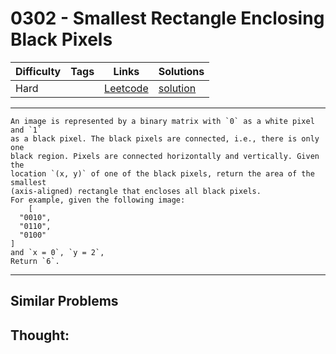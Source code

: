 # 0302 - Smallest Rectangle Enclosing Black Pixels

Difficulty  | Tags | Links | Solutions
----------- | ---- | ----- | -----
Hard |  | [Leetcode](https://leetcode.com/problems/smallest-rectangle-enclosing-black-pixels) | [solution](https://leetcode.com/problems/smallest-rectangle-enclosing-black-pixels/solution/)


-----------

```
An image is represented by a binary matrix with `0` as a white pixel and `1`
as a black pixel. The black pixels are connected, i.e., there is only one
black region. Pixels are connected horizontally and vertically. Given the
location `(x, y)` of one of the black pixels, return the area of the smallest
(axis-aligned) rectangle that encloses all black pixels.
For example, given the following image:
    [
  "0010",
  "0110",
  "0100"
]
and `x = 0`, `y = 2`,
Return `6`.
```

-----------


## Similar Problems




## Thought:
